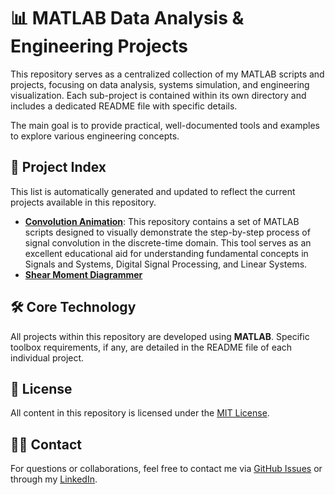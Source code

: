 # 📊 MATLAB Data Analysis & Engineering Projects

This repository serves as a centralized collection of my MATLAB scripts and projects, focusing on data analysis, systems simulation, and engineering visualization. Each sub-project is contained within its own directory and includes a dedicated README file with specific details.

The main goal is to provide practical, well-documented tools and examples to explore various engineering concepts.

## 📁 Project Index

This list is automatically generated and updated to reflect the current projects available in this repository.

<!--START_PROJECTS_LIST-->

* **[Convolution Animation](./convolution_animation/)**: This repository contains a set of MATLAB scripts designed to visually demonstrate the step-by-step process of signal convolution in the discrete-time domain. This tool serves as an excellent educational aid for understanding fundamental concepts in Signals and Systems, Digital Signal Processing, and Linear Systems.
* **[Shear Moment Diagrammer](./shear_moment_diagrammer/)**

<!--END_PROJECTS_LIST-->

## 🛠️ Core Technology

All projects within this repository are developed using **MATLAB**. Specific toolbox requirements, if any, are detailed in the README file of each individual project.

## 📝 License

All content in this repository is licensed under the [MIT License](LICENSE).

## 👨‍💻 Contact

For questions or collaborations, feel free to contact me via [GitHub Issues](https://github.com/theArchitectEngineer101/Matlab_DataAnalysis/issues) or through my [LinkedIn](https://www.linkedin.com/in/joaovitorval).
